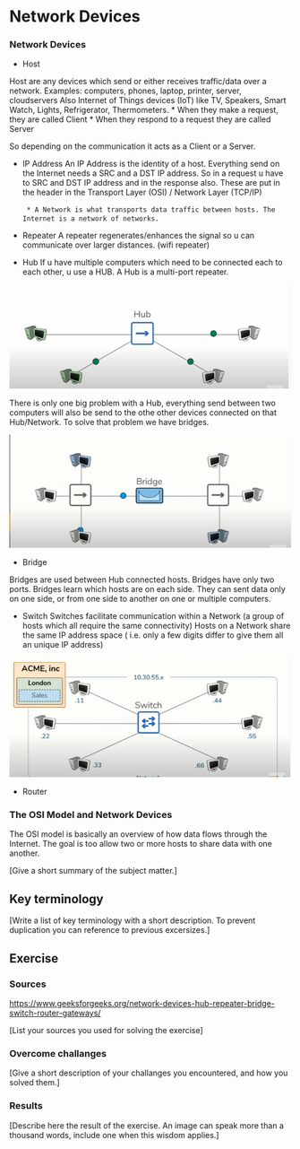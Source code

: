 # Network Devices

### Network Devices
* Host

Host are any devices which send or either receives traffic/data over a network.
Examples: computers, phones, laptop, printer, server, cloudservers
Also Internet of Things devices (IoT) like TV, Speakers, Smart Watch, Lights, Refrigerator, Thermometers.
    * When they make a request, they are called Client
    * When they respond to a request they are called Server

So depending on the communication it acts as a Client or a Server.

* IP Address 
An IP Address is the identity of a host. Everything send on the Internet needs a SRC and a DST IP address. So in a request u have to SRC and DST IP address and in the response also. These are put in the header in the Transport Layer (OSI) / Network Layer (TCP/IP)

       * A Network is what transports data traffic between hosts. The Internet is a network of networks.

* Repeater
A repeater regenerates/enhances the signal so u can communicate over larger distances. (wifi repeater)

* Hub
If u have multiple computers which need to be connected each to each other, u use a HUB. A Hub is a multi-port repeater.

![alt text](../00_includes/NTW/hub.PNG)

There is only one big problem with a Hub, everything send between two computers will also be send to the othe other devices connected on that Hub/Network. To solve that problem we have bridges.

![alt text](../00_includes/NTW/Bridge.PNG)

* Bridge

Bridges are used between Hub connected hosts.
Bridges have only two ports.
Bridges learn which hosts are on each side. They can sent data only on one side, or from one side to another on one or multiple computers.

* Switch
Switches facilitate communication within a Network (a group of hosts which all require the same connectivity)
Hosts on a Network share the same IP address space (
    i.e. only a few digits differ to give them all an unique IP address)

![alt text](../00_includes/NTW/SwitchNTW.PNG)

* Router





### The OSI Model and Network Devices

The OSI model is basically an overview of how data flows through the Internet.
The goal is too allow two or more hosts to share data with one another.





[Give a short summary of the subject matter.]

## Key terminology
[Write a list of key terminology with a short description. To prevent duplication you can reference to previous excersizes.]

## Exercise

### Sources

https://www.geeksforgeeks.org/network-devices-hub-repeater-bridge-switch-router-gateways/


[List your sources you used for solving the exercise]

### Overcome challanges
[Give a short description of your challanges you encountered, and how you solved them.]

### Results
[Describe here the result of the exercise. An image can speak more than a thousand words, include one when this wisdom applies.]
